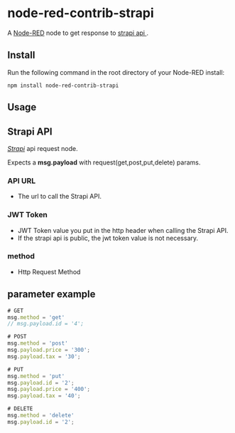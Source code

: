 node-red-contrib-strapi
========================

A <a href="http://nodered.org" target="_new">Node-RED</a> 
node to get response to  <a href="https://strapi.io/documentation/v3.x/content-api/api-endpoints.html#endpoints" target="_new"> strapi api </a>.

Install
-------

Run the following command in the root directory of your Node-RED install:

    npm install node-red-contrib-strapi


Usage
-----

## Strapi API 
<i><a href="https://strapi.io/documentation/v3.x/content-api/api-endpoints.html#endpoints" target="_new">Strapi</a></i> api request node.

Expects a <b>msg.payload</b> with request(get,post,put,delete) params.

### API URL
- The url to call the Strapi API.

### JWT Token
- JWT Token value you put in the http header when calling the Strapi API.
- If the strapi api is public, the jwt token value is not necessary.

### method
- Http Request Method 

## parameter example
```javascript
# GET
msg.method = 'get'
// msg.payload.id = '4';

# POST
msg.method = 'post'
msg.payload.price = '300';
msg.payload.tax = '30';

# PUT
msg.method = 'put'
msg.payload.id = '2';
msg.payload.price = '400';
msg.payload.tax = '40';

# DELETE
msg.method = 'delete'
msg.payload.id = '2';
```
